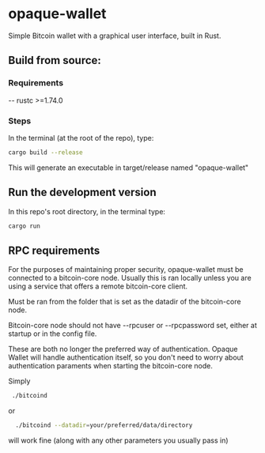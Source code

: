 # opaque-wallet

Simple Bitcoin wallet with a graphical user interface, built in Rust.

## Build from source:

### Requirements

-- rustc >=1.74.0

### Steps

In the terminal (at the root of the repo), type:

```bash
cargo build --release
```

This will generate an executable in target/release named "opaque-wallet"

## Run the development version

In this repo's root directory, in the terminal type:

```bash
cargo run
```

## RPC requirements

For the purposes of maintaining proper security, opaque-wallet must be connected to a bitcoin-core node. Usually this is ran locally unless you are using a service that offers a remote bitcoin-core client.

Must be ran from the folder that is set as the datadir of the bitcoin-core node.

Bitcoin-core node should not have --rpcuser or --rpcpassword set, either at startup or in the config file.

These are both no longer the preferred way of authentication. Opaque Wallet will handle authentication itself, so you don't need to worry about authentication paraments when starting the bitcoin-core node.

Simply

```bash
 ./bitcoind
```

or

```bash
  ./bitcoind --datadir=your/preferred/data/directory
```

will work fine (along with any other parameters you usually pass in)
